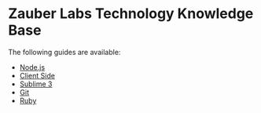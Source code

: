 Zauber Labs Technology Knowledge Base
=====================================

The following guides are available:

 * [Node.js](./guides/node.js.md)
 * [Client Side](./guides/clientSide.md)
 * [Sublime 3](./guides/sublime3.md)
 * [Git](./guides/git.md)
 * [Ruby](./guides/ruby.md)



